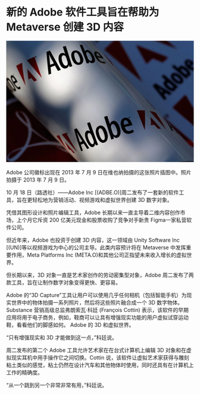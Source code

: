 # 新的 Adobe 软件工具旨在帮助为 Metaverse 创建 3D 内容




![元宇宙](1.png)

Adobe 公司徽标出现在 2013 年 7 月 9 日在维也纳拍摄的这张照片插图中。照片拍摄于 2013 年 7 月 9 日。



10 月 18 日（路透社）——Adobe Inc [(ADBE.O)]周二发布了一套新的软件工具，旨在更轻松地为营销活动、视频游戏和虚拟世界创建 3D 数字对象。

凭借其图形设计和照片编辑工具，Adobe 长期以来一直主导着二维内容创作市场，上个月它斥资 200 亿美元现金和股票收购了竞争对手新贵 Figma一家私营软件公司。

但近年来，Adobe 也投资于创建 3D 内容，这一领域由 Unity Software Inc [(UN)]等以视频游戏为中心的公司主导。此类内容预计将在 Metaverse 中发挥重要作用，Meta Platforms Inc (META.O)和其他公司正指望未来收入增长的虚拟世界。

但长期以来，3D 对象一直是艺术家创作的劳动密集型对象，Adobe 周二发布了两款工具，旨在让制作数字对象变得更快、更容易。

Adobe 的“3D Capture”工具让用户可以使用几乎任何相机（包括智能手机）为现实世界中的物体拍摄一系列照片，然后将这些照片融合成一个 3D 数字物体。Substance 营销高级总监弗朗索瓦·科廷 (François Cottin) 表示，该软件的早期应用将用于电子商务，例如，鞋商可以让具有增强现实功能的用户虚拟试穿运动鞋，看看他们的脚感如何。 Adobe 的 3D 和虚拟世界。

“只有增强现实和 3D 才能做到这一点，”科廷说。

周二发布的第二个 Adobe 工具允许艺术家在在台式计算机上编辑 3D 对象和在虚拟现实耳机中用手操作它之间切换。Cottin 说，该软件让虚拟艺术家获得与雕刻粘土类似的感觉，粘土仍然在设计汽车和其他物体时使用，同时还具有在计算机上工作的精确度。

“从一个跳到另一个非常非常有用，”科廷说。


